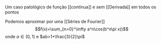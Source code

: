 Um caso patológico de função [[contínua]] e sem [[Derivada]] em todos os pontos

Podemos aproximar por uma [[Séries de Fourier]]
$$f(x)=\sum_{n=0}^\infty a^n\cos(b^n\pi x))$$
onde $a \in(0,1)$ e $ab>1+\frac{3}{2}\pi$ 